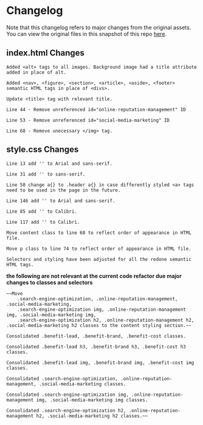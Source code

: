 # Changelog
Note that this changelog refers to major changes from the original assets. You can view the original files in this snapshot of this repo <a href="https://github.com/inknsharps/horiseon_website_code_refactor/tree/73f8fc45c93b3985969be8f250c571f90521e2ca">here</a>.

## index.html Changes 

    Added <alt> tags to all images. Background image had a title attribute added in place of alt.

    Added <nav>, <figure>, <section>, <article>, <aside>, <footer> semantic HTML tags in place of <divs>.

    Update <title> tag with relevant title. 

    Line 44 - Remove unreferenced id="online-reputation-management" ID

    Line 53 - Remove unreferenced id="social-media-marketing" ID

    Line 68 - Remove unecessary </img> tag.


## style.css Changes

    Line 13 add '' to Arial and sans-serif.

    Line 31 add '' to sans-serif.

    Line 50 change a{} to .header a{} in case differently styled <a> tags need to be used in the page in the future.

    Line 146 add '' to Arial and sans-serif.

    Line 85 add '' to Calibri.

    Line 117 add '' to Calibri.

    Move content class to line 68 to reflect order of appearance in HTML file.

    Move p class to line 74 to reflect order of appearance in HTML file.

    Selectors and styling have been adjusted for all the redone semantic HTML tags.

**the following are not relevant at the current code refactor due major changes to classes and selectors**

    ~~Move 
        .search-engine-optimization, .online-reputation-management, .social-media-marketing, 
        .search-engine-optimization img, .online-reputation-management img, .social-media-marketing img, 
        .search-engine-optimization h2, .online-reputation-management h2, .social-media-marketing h2 classes to the content styling section.~~

    Consolidated .benefit-lead, .benefit-brand, .benefit-cost classes.
    
    Consolidated .benefit-lead h3, .benefit-brand h3, .benefit-cost h3 classes.

    Consolidated .benefit-lead img, .benefit-brand img, .benefit-cost img classes.

    Consolidated .search-engine-optimization, .online-reputation-management, .social-media-marketing classes.

    Consolidated .search-engine-optimization img, .online-reputation-management img, .social-media-marketing img classes.

    Consolidated .search-engine-optimization h2, .online-reputation-management h2, .social-media-marketing h2 classes.~~